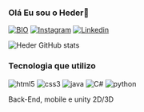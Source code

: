 ### Olá Eu sou o Heder👋

[![BIO](https://img.shields.io/website-up-down-green-red/http/monip.org.svg)](https://heder-dim.github.io/HederFilho.github.io/)
[![Instagram](	https://img.shields.io/badge/Instagram-E4405F?style=for-the-badge&logo=instagram&logoColor=white)](https://www.instagram.com/heder_s_/)
[![Linkedin](https://img.shields.io/badge/LinkedIn-0077B5?style=for-the-badge&logo=linkedin&logoColor=white)](https://www.linkedin.com/in/heder-filho-silva-santos-045410263/)

![Heder GitHub stats](https://github-readme-stats.vercel.app/api?username=heder-dim&show_icons=true&theme=radical)
### Tecnologia que utilizo
<div style="display: inline_block">
  <img align="center" alt="html5" src="https://img.shields.io/badge/HTML-239120?style=for-the-badge&logo=html5&logoColor=white"/>
   <img align="center" alt="css3" src="https://img.shields.io/badge/CSS-239120?&style=for-the-badge&logo=css3&logoColor=white"/>
  <img align="center" alt="java" src="https://img.shields.io/badge/Java-ED8B00?style=for-the-badge&logo=openjdk&logoColor=white"/>
  <img align="center" alt="C#" src="https://img.shields.io/badge/C%23-239120?style=for-the-badge&logo=c-sharp&logoColor=white"/>
  <img align="center" alt="python" src="https://img.shields.io/badge/Python-14354C?style=for-the-badge&logo=python&logoColor=white"/>
</div>

Back-End, mobile e unity 2D/3D
